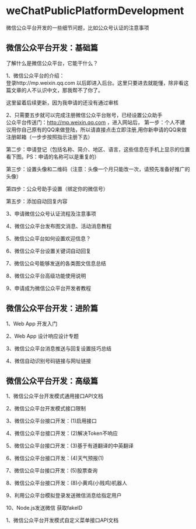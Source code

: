 weChatPublicPlatformDevelopment
===============================

微信公众平台开发的一些细节问题，比如公众号认证的注意事项

## 微信公众平台开发：基础篇     

了解什么是微信公众平台，它能干什么？    
    
1、微信公众平台的介绍：   
登录http://mp.weixin.qq.com 以后即进入后台。这里只要进去就能懂，除非看这篇文章的人不认识中文，那我帮不了你了。    
     
这里留着后续更新，因为我申请的还没有通过审核     

2、只需要五步就可以完成注册微信公众平台账号，已经设置公众助手    
公众平台传送门：http://mp.weixin.qq.com ，进入网站后，
第一步：个人不建议用你自己原有的QQ来做登陆，所以请直接点击立即注册,用你新申请的QQ来做注册邮箱（一步步按照指示注册下去）

第二步：申请登记（包括名称、简介、地区、语言，这些信息在手机上显示的位置看下图。PS：申请的名称可以是重复的）    


第三步：设置头像和二维码（注意：头像一个月只能改一次，请预先准备好推广的头像）    

第四步：公众号助手设置（绑定你的微信号）   

第五步：添加自动回复内容    

3、申请微信公众号认证流程及注意事项    

4、微信公众平台发布图文消息、活动消息教程    

5、微信公众平台如何设置欢迎信息？     

6、微信公众平台设置关键词自动回复    

7、微信公众号能够发送的各类图文信息总结    

8、微信公众平台高级功能使用说明    

9、申请成为微信公众平台开发者教程     


## 微信公众平台开发：进阶篇

1、Web App 开发入门    
    
2、Web App 设计响应设计专题    

3、微信公众平台消息推送与回复设置技巧总结

4、微信自动识别号码链接与网址链接   


## 微信公众平台开发：高级篇


1、微信公众平台开发模式通用接口API文档   
     
2、微信公众平台开发模式接口限制     
     
3、微信公众平台接口开发：(1)启用接口   
     
4、微信公众平台接口开发：(2)解决Token不响应     
     
5、微信公众平台接口开发：(3)基于有道翻译的中英翻译     
     
6、微信公众平台接口开发：(4)天气预报(1)     
     
7、微信公众平台接口开发：(5)股票查询     
     
8、微信公众平台接口开发：(8)小黄鸡(小贱鸡)机器人     
     
9、利用公众平台模拟登录发送微信消息给指定用户     
     
10、Node.js发送微信 获取fakeID    
     
1、微信公众平台开发模式自定义菜单接口API文档    
     





